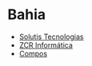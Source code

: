 # Bahia
* [Solutis Tecnologias](www.solutis.com.br)
* [ZCR Informática](www.zcr.com.br/)
* [Compos](www.compos.com.br/)
